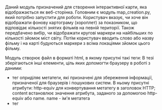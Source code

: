 Даний модуль призначений для створення інтерактивної карти, яка відображається як веб-сторінка.
Головним є модуль map_creation.py, який потрібно запустити для роботи.
Користувач вказує, чи хоче він відображати фонову картограму (хороплет) за показником, що відповідає кількості знятих фільмів на певній території.
Також передбачено вибір, чи відображати кругові маркери на найбільших по кількості зйомок міст світу.
Потім користувач вводить слово або назву фільму і на карті будуються маркери з всіма локаціями зйомок цього фільму.

Модуль створює файл в форматі html, в якому присутні такі теги:
В тезі <head> зберігаються інші елементи, ціль яких допомогти браузеру в роботі з даними:
- тег <meta> оприділяє метатеги, які призначені для збереження інформації, призначеної для браузерів і пошукових систем.
	В ньому присутні атрибути:
	http-equiv для конвертування метатегу в заголовок HTTP;
	content встановлює значення атрибута, заданого за допомогою http-equiv або name.
	name - ім'я метатега
- тег <script> призначений для описання скриптів.
	В ньому присутній атрибут:
	src - адреса скрипта з зовнішнього файлу для імпортування в поточний документ
- тег <link> встановлює зв'язок з зовнішнім документом (наприклад файл зі стилями чи шрифтами).
	В ньому присутні атрибути:
	rel опридіяє відношення між поточним документом і файлом, на який робиться посилання;
	href задає шлях до файлу.
- тег <style> застосовується для визначення стилів елементів веб-сторінки.
Тег <body>  призначений для зберігання змісту веб-сторінки, який відображається у вікні браузера:
- <div> являється блочним елементом і призначений для виділення фрагмента документа для зміни вигляду контенту.
	В ньому присутні атрибути:
	class - оприділяє ім'я класу, яке дозволяє зв'язати тег зі стильовим оформленням;
	id - вказує ім'я стильового ідентифікатора.

Згенерована в даному модулі карта показує фонову картограму, яка дає нам інформацію про те скільки фільмів було відзнято в тій чи іншій країні.
На карті зображена градація зеленого кольору, чим темніша заливка, тим більше фільмів у цьому регіоні. Такий вид карти легко подає інформацію,
та зручний для сприйняття.
Також показано кругові маркери в містах, де найчастіше знімають фільми. Радіус круга залежить від кількості фільмів, що також зручно передає
додаткову інформацію.
На карті зображуються маркери з іконкою камери, які позначають місця зйомок фільму, назву якого відповідає вводу користувача.
А також на маркері показано назву фільму, бо різні фільми можуть мати схожу назву.
"# map_creation" 
